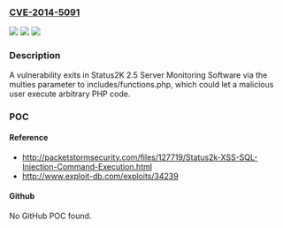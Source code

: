 ### [CVE-2014-5091](https://cve.mitre.org/cgi-bin/cvename.cgi?name=CVE-2014-5091)
![](https://img.shields.io/static/v1?label=Product&message=n%2Fa&color=blue)
![](https://img.shields.io/static/v1?label=Version&message=n%2Fa&color=blue)
![](https://img.shields.io/static/v1?label=Vulnerability&message=n%2Fa&color=brighgreen)

### Description

A vulnerability exits in Status2K 2.5 Server Monitoring Software via the multies parameter to includes/functions.php, which could let a malicious user execute arbitrary PHP code.

### POC

#### Reference
- http://packetstormsecurity.com/files/127719/Status2k-XSS-SQL-Injection-Command-Execution.html
- http://www.exploit-db.com/exploits/34239

#### Github
No GitHub POC found.

